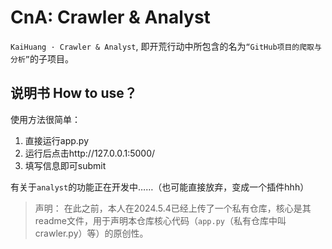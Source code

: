 # CnA: Crawler & Analyst
`KaiHuang · Crawler & Analyst`, 即开荒行动中所包含的名为``“GitHub项目的爬取与分析”``的子项目。

## 说明书 How to use？
使用方法很简单：

1. 直接运行app.py
2. 运行后点击http://127.0.0.1:5000/
3. 填写信息即可submit

有关于```analyst```的功能正在开发中……（也可能直接放弃，变成一个插件hhh）

> 声明：
> 在此之前，本人在2024.5.4已经上传了一个私有仓库，核心是其readme文件，用于声明本仓库核心代码（```app.py```（私有仓库中叫crawler.py）等）的原创性。

